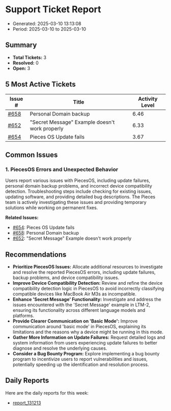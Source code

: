 # Support Ticket Report
- Generated: 2025-03-10 13:13:08
- Period: 2025-03-10 to 2025-03-10

## Summary
- **Total Tickets:** 3
- **Resolved:** 0
- **Open:** 3

## 5 Most Active Tickets
| Issue # | Title | Activity Level |
|---------|-------|----------------|
| [#658](https://github.com/pieces-app/support/issues/658) | Personal Domain backup | 6.46 |
| [#652](https://github.com/pieces-app/support/issues/652) | "Secret Message" Example doesn't work properly | 6.33 |
| [#654](https://github.com/pieces-app/support/issues/654) | Pieces OS Update fails | 3.67 |

## Common Issues
### 1. PiecesOS Errors and Unexpected Behavior
Users report various issues with PiecesOS, including update failures, personal domain backup problems, and incorrect device compatibility detection.  Troubleshooting steps include checking for existing issues, updating software, and providing detailed bug descriptions. The Pieces team is actively investigating these issues and providing temporary solutions while working on permanent fixes.

**Related Issues:**
- [#654](https://github.com/pieces-app/support/issues/654): Pieces OS Update fails
- [#658](https://github.com/pieces-app/support/issues/658): Personal Domain backup
- [#652](https://github.com/pieces-app/support/issues/652): "Secret Message" Example doesn't work properly


## Recommendations
- **Prioritize PiecesOS Issues:** Allocate additional resources to investigate and resolve the reported PiecesOS errors, including update failures, backup problems, and device compatibility issues.
- **Improve Device Compatibility Detection:** Review and refine the device compatibility detection logic in PiecesOS to avoid incorrectly classifying compatible devices like MacBook Air M3s as incompatible.
- **Enhance 'Secret Message' Functionality:** Investigate and address the issues encountered with the 'Secret Message' example in LTM-2, ensuring its functionality across different language models and platforms.
- **Provide Clearer Communication on 'Basic Mode':** Improve communication around 'basic mode' in PiecesOS, explaining its limitations and the reasons why a device might be running in this mode.
- **Gather More Information on Update Failures:** Request detailed logs and system information from users experiencing update failures to better diagnose and resolve the underlying causes.
- **Consider a Bug Bounty Program:** Explore implementing a bug bounty program to incentivize users to report vulnerabilities and issues, potentially speeding up the identification and resolution process.

## Daily Reports
Here are the daily reports for this week:

- [report_131213](daily/2025-03-10/report_131213.md)
